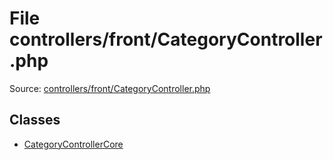 File controllers/front/CategoryController.php
=========

Source: [controllers/front/CategoryController.php](https://github.com/PrestaShop/PrestaShop/blob/1.6.0.1/controllers/front/CategoryController.php)


Classes
-------

* [CategoryControllerCore](class.CategoryControllerCore.md)

